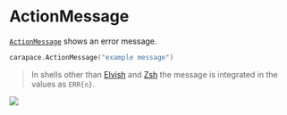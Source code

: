 # ActionMessage

[`ActionMessage`](https://pkg.go.dev/github.com/rsteube/carapace#ActionMessage) shows an error message.

```go
carapace.ActionMessage("example message")
```

> In shells other than [Elvish] and [Zsh] the message is integrated in the values as `ERR{n}`.

![](./actionMessage.cast)

[Elvish]:https://elv.sh/
[Zsh]:https://www.zsh.org/
